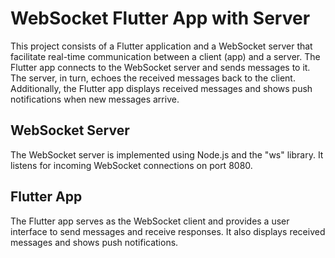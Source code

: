 # WebSocket Flutter App with Server
This project consists of a Flutter application and a WebSocket server that facilitate real-time communication between a client (app) and a server. The Flutter app connects to the WebSocket server and sends messages to it. The server, in turn, echoes the received messages back to the client. Additionally, the Flutter app displays received messages and shows push notifications when new messages arrive.

## WebSocket Server
The WebSocket server is implemented using Node.js and the "ws" library. It listens for incoming WebSocket connections on port 8080.

## Flutter App
The Flutter app serves as the WebSocket client and provides a user interface to send messages and receive responses. It also displays received messages and shows push notifications.
